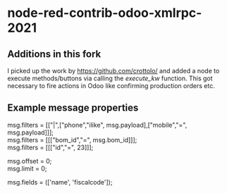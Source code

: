 # node-red-contrib-odoo-xmlrpc-2021

## Additions in this fork

I picked up the work by https://github.com/crottolo/ and added a node to execute methods/buttons via calling the *execute_kw* function. This got necessary to fire actions in Odoo like confirming production orders etc.

## Example message properties

msg.filters = [["|",["phone","ilike", msg.payload],["mobile","=", msg.payload]]];  
msg.filters = [[["bom_id","=", msg.bom_id]]];  
msg.filters = [[["id","=", 23]]];

msg.offset = 0;  
msg.limit = 0;

msg.fields = (['name', 'fiscalcode']); 
